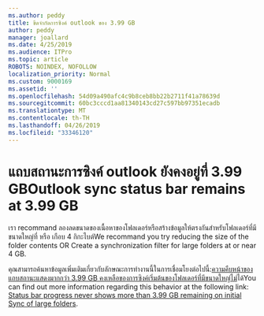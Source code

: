 ```yaml
---
ms.author: peddy
title: ขีดจำกัดการซิงค์ outlook ของ 3.99 GB
author: peddy
manager: joallard
ms.date: 4/25/2019
ms.audience: ITPro
ms.topic: article
ROBOTS: NOINDEX, NOFOLLOW
localization_priority: Normal
ms.custom: 9000169
ms.assetid: ''
ms.openlocfilehash: 54d09a490afc4c9b8ceb8bb22b2711f41a78639d
ms.sourcegitcommit: 60bc3cccd1aa81340143cd27c597bb97351ecadb
ms.translationtype: MT
ms.contentlocale: th-TH
ms.lasthandoff: 04/26/2019
ms.locfileid: "33346120"
---
```

# <a name="outlook-sync-status-bar-remains-at-399-gb"></a><span data-ttu-id="80e7c-102">แถบสถานะการซิงค์ outlook ยังคงอยู่ที่ 3.99 GB</span><span class="sxs-lookup"><span data-stu-id="80e7c-102">Outlook sync status bar remains at 3.99 GB</span></span>
<span data-ttu-id="80e7c-103">เรา recommand ลองลดขนาดของเนื้อหาของโฟลเดอร์หรือสร้างข้อมูลให้ตรงกันสำหรับโฟลเดอร์ที่มีขนาดใหญ่ที่ หรือ เกือบ 4 กิกะไบต์</span><span class="sxs-lookup"><span data-stu-id="80e7c-103">We recommand you try reducing the size of the folder contents OR Create a synchronization filter for large folders at or near 4 GB.</span></span>

<span data-ttu-id="80e7c-104">คุณสามารถค้นหาข้อมูลเพิ่มเติมเกี่ยวกับลักษณะการทำงานนี้ในการเชื่อมโยงต่อไปนี้:[ความคืบหน้าของแถบสถานะแสดงมากกว่า 3.99 GB คงเหลือของการซิงค์เริ่มต้นของโฟลเดอร์ที่มีขนาดใหญ่ไม่](https://support.microsoft.com/en-us/help/2738323/status-bar-progress-never-shows-more-than-3-99-gb-remaining-on-initial)ได้</span><span class="sxs-lookup"><span data-stu-id="80e7c-104">You can find out more information regarding this behavior at the following link: [Status bar progress never shows more than 3.99 GB remaining on initial Sync of large folders](https://support.microsoft.com/en-us/help/2738323/status-bar-progress-never-shows-more-than-3-99-gb-remaining-on-initial).</span></span>
